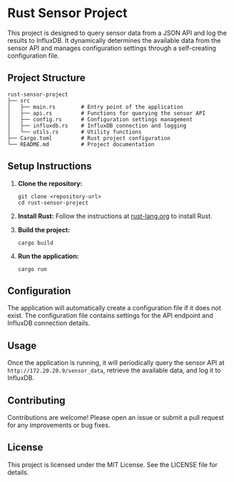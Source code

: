 # Rust Sensor Project

This project is designed to query sensor data from a JSON API and log the results to InfluxDB. It dynamically determines the available data from the sensor API and manages configuration settings through a self-creating configuration file.

## Project Structure

```
rust-sensor-project
├── src
│   ├── main.rs        # Entry point of the application
│   ├── api.rs         # Functions for querying the sensor API
│   ├── config.rs      # Configuration settings management
│   ├── influxdb.rs    # InfluxDB connection and logging
│   └── utils.rs       # Utility functions
├── Cargo.toml         # Rust project configuration
└── README.md          # Project documentation
```

## Setup Instructions

1. **Clone the repository:**
   ```
   git clone <repository-url>
   cd rust-sensor-project
   ```

2. **Install Rust:**
   Follow the instructions at [rust-lang.org](https://www.rust-lang.org/tools/install) to install Rust.

3. **Build the project:**
   ```
   cargo build
   ```

4. **Run the application:**
   ```
   cargo run
   ```

## Configuration

The application will automatically create a configuration file if it does not exist. The configuration file contains settings for the API endpoint and InfluxDB connection details.

## Usage

Once the application is running, it will periodically query the sensor API at `http://172.20.20.9/sensor_data`, retrieve the available data, and log it to InfluxDB.

## Contributing

Contributions are welcome! Please open an issue or submit a pull request for any improvements or bug fixes.

## License

This project is licensed under the MIT License. See the LICENSE file for details.
